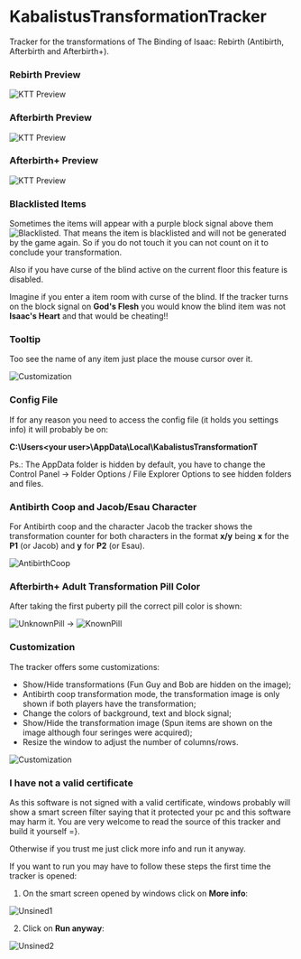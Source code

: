 # KabalistusTransformationTracker
Tracker for the transformations of The Binding of Isaac: Rebirth (Antibirth, Afterbirth and Afterbirth+).


### Rebirth Preview
![KTT Preview](http://i.imgur.com/Ru0mdhA.png)


### Afterbirth Preview
![KTT Preview](http://i.imgur.com/RK67bmi.png)


### Afterbirth+ Preview
![KTT Preview](http://i.imgur.com/uuimwQH.png)


### Blacklisted Items
Sometimes the items will appear with a purple block signal above them ![Blacklisted](http://i.imgur.com/4sexoAh.png). That means the item is blacklisted and will not be generated by the game again. So if you do not touch it you can not count on it to conclude your transformation.

Also if you have curse of the blind active on the current floor this feature is disabled. 

Imagine if you enter a item room with curse of the blind. If the tracker turns on the block signal on **God's Flesh** you would know the blind item was not **Isaac's Heart** and that would be cheating!!


### Tooltip
Too see the name of any item just place the mouse cursor over it.

![Customization](http://i.imgur.com/I1bmZap.png)


### Config File
If for any reason you need to access the config file (it holds you settings info) it will probably be on:

__C:\Users\<your user>\AppData\Local\KabalistusTransformationT__

Ps.: The AppData folder is hidden by default, you have to change the Control Panel -> Folder Options / File Explorer Options to see hidden folders and files.


### Antibirth Coop and Jacob/Esau Character
For Antibirth coop and the character Jacob the tracker shows the transformation counter for both characters in the format __x/y__ being __x__ for the __P1__ (or Jacob) and __y__ for __P2__ (or Esau).

![AntibirthCoop](http://i.imgur.com/m0GDWJo.png)


### Afterbirth+ Adult Transformation Pill Color
After taking the first puberty pill the correct pill color is shown:

![UnknownPill](http://i.imgur.com/GuQgkBZ.png) -> ![KnownPill](http://i.imgur.com/mfgiQwP.png)


### Customization
The tracker offers some customizations:
* Show/Hide transformations (Fun Guy and Bob are hidden on the image);
* Antibirth coop transformation mode, the transformation image is only shown if both players have the transformation;
* Change the colors of background, text and block signal;
* Show/Hide the transformation image (Spun items are shown on the image although four seringes were acquired);
* Resize the window to adjust the number of columns/rows.

![Customization](http://i.imgur.com/6xBmAkG.png)


### I have not a valid certificate
As this software is not signed with a valid certificate, windows probably will show a smart screen filter saying that it protected your pc and this software may harm it. You are very welcome to read the source of this tracker and build it yourself =}.

Otherwise if you trust me just click more info and run it anyway.

If you want to run you may have to follow these steps the first time the tracker is opened:

1. On the smart screen opened by windows click on __More info__:

![Unsined1](http://i.imgur.com/HXkBJ1B.png)


2. Click on __Run anyway__:

![Unsined2](http://i.imgur.com/0PJWmI9.png)










